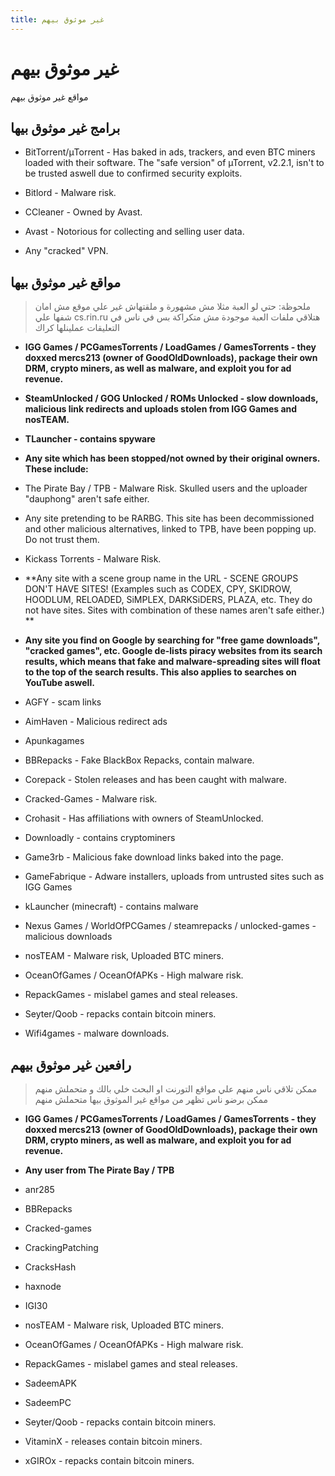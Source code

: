 ```yaml
---
title: غير موثوق بيهم
---
```



# غير موثوق بيهم
مواقع غير موثوق بيهم

## برامج غير موثوق بيها

* BitTorrent/μTorrent - Has baked in ads, trackers, and even BTC miners loaded with their software. The "safe version" of µTorrent, v2.2.1,  isn't to be trusted aswell due to confirmed security exploits.

* Bitlord - Malware risk.

* CCleaner - Owned by Avast.

* Avast - Notorious for collecting and selling user data.

* Any "cracked" VPN.

## مواقع غير موثوق بيها
> ملحوظة: حتي لو العبة مثلا مش مشهورة و ملقتهاش غير علي موقع مش امان شفها علي cs.rin.ru هتلاقي ملفات العبة موجودة مش متكراكة بس في ناس في التعليقات عملينلها كراك

* **IGG Games / PCGamesTorrents / LoadGames / GamesTorrents - they doxxed mercs213 (owner of GoodOldDownloads), package their own DRM, crypto miners, as well as malware, and exploit you for ad revenue.** 

* **SteamUnlocked / GOG Unlocked / ROMs Unlocked - slow downloads, malicious link redirects and uploads stolen from IGG Games and nosTEAM.**

* **TLauncher - contains spyware**

* **Any site which has been stopped/not owned by their original owners. These include:**
* The Pirate Bay / TPB - Malware Risk. Skulled users and the uploader "dauphong" aren't safe either.
* Any site pretending to be RARBG. This site has been decommissioned and other malicious alternatives, linked to TPB, have been popping up. Do not trust them.
* Kickass Torrents - Malware Risk.

* **Any site with a scene group name in the URL - SCENE GROUPS DON'T HAVE SITES! (Examples such as CODEX, CPY, SKIDROW, HOODLUM, RELOADED, SiMPLEX, DARKSiDERS, PLAZA, etc. They do not have sites. Sites with combination of these names aren't safe either.) **

* **Any site you find on Google by searching for "free game downloads", "cracked games", etc. Google de-lists piracy websites from its search results, which means that fake and malware-spreading sites will float to the top of the search results. This also applies to searches on YouTube aswell.**

* AGFY - scam links

* AimHaven - Malicious redirect ads

* Apunkagames

* BBRepacks - Fake BlackBox Repacks, contain malware.

* Corepack - Stolen releases and has been caught with malware.

* Cracked-Games - Malware risk.

* Crohasit - Has affiliations with owners of SteamUnlocked.

* Downloadly - contains cryptominers

* Game3rb - Malicious fake download links baked into the page.

* GameFabrique - Adware installers, uploads from untrusted sites such as IGG Games

* kLauncher (minecraft) - contains malware

* Nexus Games / WorldOfPCGames / steamrepacks / unlocked-games - malicious downloads

* nosTEAM - Malware risk, Uploaded BTC miners.

* OceanOfGames  / OceanOfAPKs - High malware risk.

* RepackGames - mislabel games and steal releases.

* Seyter/Qoob - repacks contain bitcoin miners.

* Wifi4games - malware downloads.


## رافعين غير موثوق بيهم
> ممكن تلاقي ناس منهم علي مواقع التورنت او البحث خلي بالك و متحملش منهم ممكن برضو ناس تظهر من مواقع غير الموثوق بيها متحملش منهم

* **IGG Games / PCGamesTorrents / LoadGames / GamesTorrents - they doxxed mercs213 (owner of GoodOldDownloads), package their own DRM, crypto miners, as well as malware, and exploit you for ad revenue.** 

* **Any user from The Pirate Bay / TPB**

* anr285

* BBRepacks

* Cracked-games

* CrackingPatching

* CracksHash

* haxnode

* IGI30

* nosTEAM - Malware risk, Uploaded BTC miners.

* OceanOfGames / OceanOfAPKs - High malware risk.

* RepackGames - mislabel games and steal releases.

* SadeemAPK

* SadeemPC

* Seyter/Qoob - repacks contain bitcoin miners.

* VitaminX - releases contain bitcoin miners.

* xGIROx - repacks contain bitcoin miners.